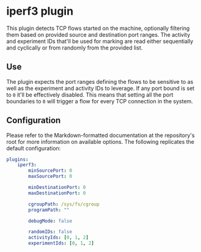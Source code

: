 # iperf3 plugin
This plugin detects TCP flows started on the machine, optionally filtering them based on provided source and destination
port ranges. The activity and experiment IDs that'll be used for marking are read either sequentially and cyclically or
from randomly from the provided list.

## Use
The plugin expects the port ranges defining the flows to be sensitive to as well as the experiment and activity IDs
to leverage. If any port bound is set to `0` it'll be effectively disabled. This means that setting all the port
boundaries to `0` will trigger a flow for every TCP connection in the system.

## Configuration
Please refer to the Markdown-formatted documentation at the repository's root for more information on available
options. The following replicates the default configuration:

```yaml
plugins:
    iperf3:
        minSourcePort: 0
        maxSourcePort: 0

        minDestinationPort: 0
        maxDestinationPort: 0

        cgroupPath: /sys/fs/cgroup
        programPath: ""

        debugMode: false

        randomIDs: false
        activityIds: [0, 1, 2]
        experimentIds: [0, 1, 2]
```
